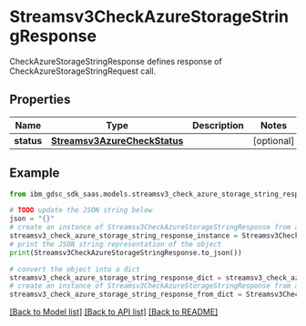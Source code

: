 # Streamsv3CheckAzureStorageStringResponse

CheckAzureStorageStringResponse defines response of CheckAzureStorageStringRequest call.

## Properties

Name | Type | Description | Notes
------------ | ------------- | ------------- | -------------
**status** | [**Streamsv3AzureCheckStatus**](Streamsv3AzureCheckStatus.md) |  | [optional] 

## Example

```python
from ibm_gdsc_sdk_saas.models.streamsv3_check_azure_storage_string_response import Streamsv3CheckAzureStorageStringResponse

# TODO update the JSON string below
json = "{}"
# create an instance of Streamsv3CheckAzureStorageStringResponse from a JSON string
streamsv3_check_azure_storage_string_response_instance = Streamsv3CheckAzureStorageStringResponse.from_json(json)
# print the JSON string representation of the object
print(Streamsv3CheckAzureStorageStringResponse.to_json())

# convert the object into a dict
streamsv3_check_azure_storage_string_response_dict = streamsv3_check_azure_storage_string_response_instance.to_dict()
# create an instance of Streamsv3CheckAzureStorageStringResponse from a dict
streamsv3_check_azure_storage_string_response_from_dict = Streamsv3CheckAzureStorageStringResponse.from_dict(streamsv3_check_azure_storage_string_response_dict)
```
[[Back to Model list]](../README.md#documentation-for-models) [[Back to API list]](../README.md#documentation-for-api-endpoints) [[Back to README]](../README.md)


